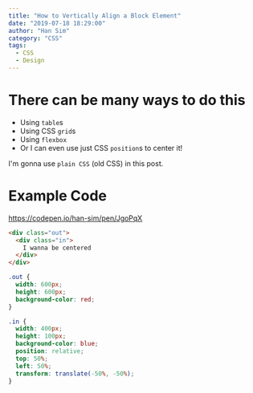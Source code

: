 ```yaml
---
title: "How to Vertically Align a Block Element"
date: "2019-07-18 18:29:00"
author: "Han Sim"
category: "CSS"
tags:
  - CSS
  - Design
---
```


# There can be many ways to do this

- Using `table`s
- Using CSS `grid`s
- Using `flexbox`
- Or I can even use just CSS `position`s to center it!

I'm gonna use `plain CSS` (old CSS) in this post.

# Example Code

https://codepen.io/han-sim/pen/JgoPqX

```HTML
<div class="out">
  <div class="in"> 
    I wanna be centered
  </div>
</div>
```

```CSS
.out {
  width: 600px;
  height: 600px;
  background-color: red;
}

.in {
  width: 400px;
  height: 100px;
  background-color: blue;
  position: relative;
  top: 50%;
  left: 50%;
  transform: translate(-50%, -50%);
}
```